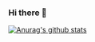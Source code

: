 ### Hi there 👋
[![Anurag's github stats](https://github-readme-stats.vercel.app/api?username=qingmei2)](https://github.com/anuraghazra/github-readme-stats)
